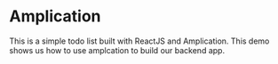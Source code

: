 # Amplication

This is a simple todo list built with ReactJS and Amplication. This demo shows us how to use amplcation to build our backend app.